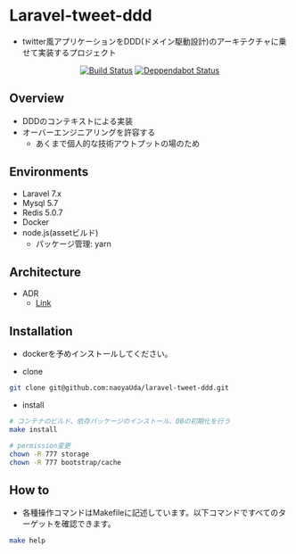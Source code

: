 # Laravel-tweet-ddd

- twitter風アプリケーションをDDD(ドメイン駆動設計)のアーキテクチャに乗せて実装するプロジェクト

<p align="center">
<a href="https://github.com/naoyaUda/laravel-tweet-ddd/actions"><img src="https://github.com/naoyaUda/laravel-tweet-ddd/workflows/laravel-tweet-ddd/badge.svg" alt="Build Status"></a>
<a href="https://dependabot.com"><img src="https://api.dependabot.com/badges/status?host=github&repo=naoyaUda/laravel-tweet-ddd" alt="Deppendabot Status"></a>
</p>

## Overview

- DDDのコンテキストによる実装
- オーバーエンジニアリングを許容する
    - あくまで個人的な技術アウトプットの場のため

## Environments

- Laravel 7.x
- Mysql 5.7
- Redis 5.0.7
- Docker
- node.js(assetビルド)
    - パッケージ管理: yarn

## Architecture

- ADR
    - [Link](http://pmjones.io/adr/)

## Installation

- dockerを予めインストールしてください。

- clone

```bash
git clone git@github.com:naoyaUda/laravel-tweet-ddd.git
```

- install

```bash
# コンテナのビルド、依存パッケージのインストール、DBの初期化を行う
make install

# permission変更
chown -R 777 storage
chown -R 777 bootstrap/cache
```

## How to

- 各種操作コマンドはMakefileに記述しています。以下コマンドですべてのターゲットを確認できます。

```bash
make help
```
